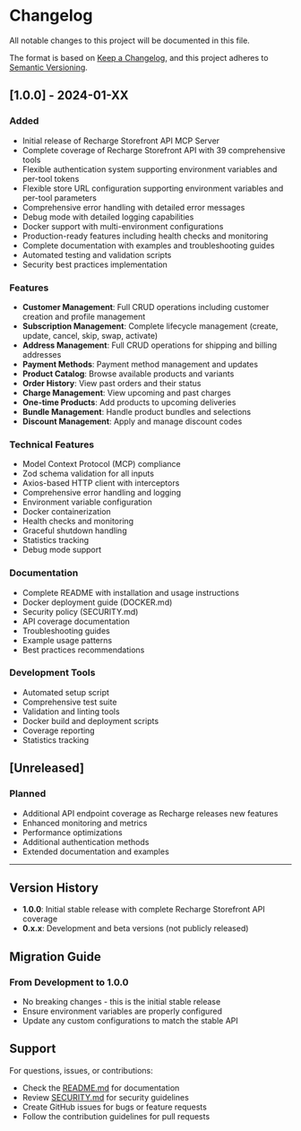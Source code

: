 # Changelog

All notable changes to this project will be documented in this file.

The format is based on [Keep a Changelog](https://keepachangelog.com/en/1.0.0/),
and this project adheres to [Semantic Versioning](https://semver.org/spec/v2.0.0.html).

## [1.0.0] - 2024-01-XX

### Added
- Initial release of Recharge Storefront API MCP Server
- Complete coverage of Recharge Storefront API with 39 comprehensive tools
- Flexible authentication system supporting environment variables and per-tool tokens
- Flexible store URL configuration supporting environment variables and per-tool parameters
- Comprehensive error handling with detailed error messages
- Debug mode with detailed logging capabilities
- Docker support with multi-environment configurations
- Production-ready features including health checks and monitoring
- Complete documentation with examples and troubleshooting guides
- Automated testing and validation scripts
- Security best practices implementation

### Features
- **Customer Management**: Full CRUD operations including customer creation and profile management
- **Subscription Management**: Complete lifecycle management (create, update, cancel, skip, swap, activate)
- **Address Management**: Full CRUD operations for shipping and billing addresses
- **Payment Methods**: Payment method management and updates
- **Product Catalog**: Browse available products and variants
- **Order History**: View past orders and their status
- **Charge Management**: View upcoming and past charges
- **One-time Products**: Add products to upcoming deliveries
- **Bundle Management**: Handle product bundles and selections
- **Discount Management**: Apply and manage discount codes

### Technical Features
- Model Context Protocol (MCP) compliance
- Zod schema validation for all inputs
- Axios-based HTTP client with interceptors
- Comprehensive error handling and logging
- Environment variable configuration
- Docker containerization
- Health checks and monitoring
- Graceful shutdown handling
- Statistics tracking
- Debug mode support

### Documentation
- Complete README with installation and usage instructions
- Docker deployment guide (DOCKER.md)
- Security policy (SECURITY.md)
- API coverage documentation
- Troubleshooting guides
- Example usage patterns
- Best practices recommendations

### Development Tools
- Automated setup script
- Comprehensive test suite
- Validation and linting tools
- Docker build and deployment scripts
- Coverage reporting
- Statistics tracking

## [Unreleased]

### Planned
- Additional API endpoint coverage as Recharge releases new features
- Enhanced monitoring and metrics
- Performance optimizations
- Additional authentication methods
- Extended documentation and examples

---

## Version History

- **1.0.0**: Initial stable release with complete Recharge Storefront API coverage
- **0.x.x**: Development and beta versions (not publicly released)

## Migration Guide

### From Development to 1.0.0
- No breaking changes - this is the initial stable release
- Ensure environment variables are properly configured
- Update any custom configurations to match the stable API

## Support

For questions, issues, or contributions:
- Check the [README.md](README.md) for documentation
- Review [SECURITY.md](SECURITY.md) for security guidelines
- Create GitHub issues for bugs or feature requests
- Follow the contribution guidelines for pull requests